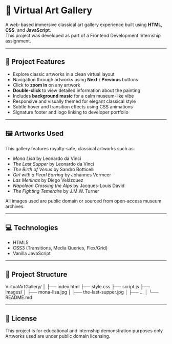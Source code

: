 # 🎨 Virtual Art Gallery

A web-based immersive classical art gallery experience built using **HTML**, **CSS**, and **JavaScript**.  
This project was developed as part of a Frontend Development Internship assignment.

---

## 📌 Project Features

- Explore classic artworks in a clean virtual layout
- Navigation through artworks using **Next** / **Previous** buttons
- Click to **zoom in** on any artwork
- **Double-click** to view detailed information about the painting
- Includes **background music** for a calm museum-like vibe
- Responsive and visually themed for elegant classical style
- Subtle hover and transition effects using CSS animations
- Signature footer and logo linking to developer portfolio

---

## 🖼️ Artworks Used

This gallery features royalty-safe, classical artworks such as:

- *Mona Lisa* by Leonardo da Vinci  
- *The Last Supper* by Leonardo da Vinci  
- *The Birth of Venus* by Sandro Botticelli  
- *Girl with a Pearl Earring* by Johannes Vermeer  
- *Las Meninas* by Diego Velázquez  
- *Napoleon Crossing the Alps* by Jacques-Louis David  
- *The Fighting Temeraire* by J.M.W. Turner  

All images used are public domain or sourced from open-access museum archives.

---

## 💻 Technologies

- HTML5
- CSS3 (Transitions, Media Queries, Flex/Grid)
- Vanilla JavaScript

---

## 📂 Project Structure

VirtualArtGallery/
│
├── index.html
├── style.css
├── script.js
├── images/
│ ├── mona-lisa.jpg
│ ├── the-last-supper.jpg
│ ├── ...
│
└── README.md


---


## 🔖 License

This project is for educational and internship demonstration purposes only. Artworks used are under public domain licensing.
